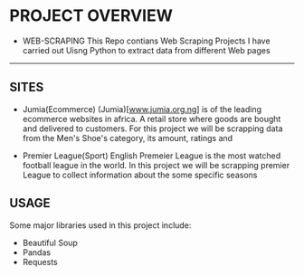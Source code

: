 # PROJECT OVERVIEW
- WEB-SCRAPING
This Repo contians Web Scraping Projects I have carried out Uisng Python to extract data from different 
Web pages 

-----------------------------------------------------------------------------------------------------

## SITES
- Jumia(Ecommerce)
    (Jumia)[www.jumia.org.ng] is of the leading ecommerce websites in africa. A retail store where goods are bought and delivered to customers. For this project we will be scrapping data from the Men's Shoe's category, its amount, ratings and 

- Premier League(Sport)
    English Premeier League is the most watched football league in the world. In this project we will be scrapping premier League to collect information about the some specific seasons


## USAGE
Some major libraries used in this project include:
- Beautiful Soup
- Pandas
- Requests

